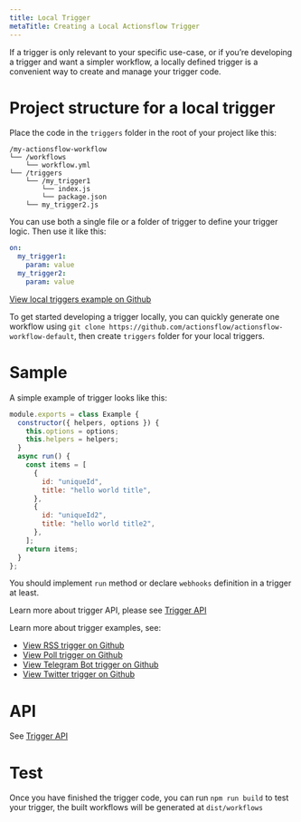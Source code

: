 ```yaml
---
title: Local Trigger
metaTitle: Creating a Local Actionsflow Trigger
---
```


If a trigger is only relevant to your specific use-case, or if you’re developing a trigger and want a simpler workflow, a locally defined trigger is a convenient way to create and manage your trigger code.

# Project structure for a local trigger

Place the code in the `triggers` folder in the root of your project like this:

```text
/my-actionsflow-workflow
└── /workflows
    └── workflow.yml
└── /triggers
    └── /my_trigger1
        └── index.js
        └── package.json
    └── my_trigger2.js
```

You can use both a single file or a folder of trigger to define your trigger logic. Then use it like this:

```yaml
on:
  my_trigger1:
    param: value
  my_trigger2:
    param: value
```

[View local triggers example on Github](https://github.com/actionsflow/actionsflow/tree/master/examples/actionsflow-workflow-example/triggers)

To get started developing a trigger locally, you can quickly generate one workflow using `git clone https://github.com/actionsflow/actionsflow-workflow-default`, then create `triggers` folder for your local triggers.

# Sample

A simple example of trigger looks like this:

```javascript
module.exports = class Example {
  constructor({ helpers, options }) {
    this.options = options;
    this.helpers = helpers;
  }
  async run() {
    const items = [
      {
        id: "uniqueId",
        title: "hello world title",
      },
      {
        id: "uniqueId2",
        title: "hello world title2",
      },
    ];
    return items;
  }
};
```

You should implement `run` method or declare `webhooks` definition in a trigger at least.

Learn more about trigger API, please see [Trigger API](/docs/reference/trigger-api.md)

Learn more about trigger examples, see:

- [View RSS trigger on Github](https://github.com/actionsflow/actionsflow/blob/master/packages/actionsflow/src/triggers/rss.ts)
- [View Poll trigger on Github](https://github.com/actionsflow/actionsflow/blob/master/packages/actionsflow/src/triggers/poll.ts)
- [View Telegram Bot trigger on Github](https://github.com/actionsflow/actionsflow/tree/master/packages/actionsflow-trigger-telegram_bot)
- [View Twitter trigger on Github](https://github.com/actionsflow/actionsflow/tree/master/packages/actionsflow-trigger-twitter)

# API

See [Trigger API](/docs/reference/trigger-api.md)

# Test

Once you have finished the trigger code, you can run `npm run build` to test your trigger, the built workflows will be generated at `dist/workflows`
